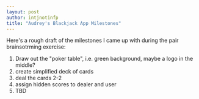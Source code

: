 ```yaml
---
layout: post
author: intjnotinfp
title: "Audrey's Blackjack App Milestones"
---
```


Here's a rough draft of the milestones I came up with during the pair brainsotrming exercise:

1) Draw out the "poker table", i.e. green background, maybe a logo in the middle?
2) create simplified deck of cards
3) deal the cards 2-2
4) assign hidden scores to dealer and user
5) TBD
